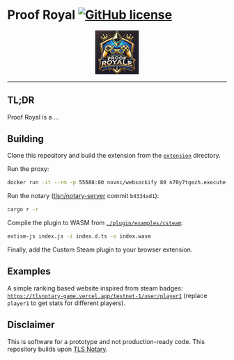 # Proof Royal [![GitHub license](https://img.shields.io/badge/license-MIT-blue.svg)](https://github.com/NillionNetwork/proof-royale/blob/main/LICENSE)

<p align="center"><img width="20%" src="https://github.com/NillionNetwork/proof-royale/blob/main/proof-royale.png" alt="Proof Royal logo" /></p>

--------------------------------------------------------------------------------

## TL;DR
Proof Royal is a ...

## Building

Clone this repository and build the extension from the [`extension`](./extension) directory.

Run the proxy:
```bash
docker run -it --rm -p 55688:80 novnc/websockify 80 n70y7tgezh.execute-api.eu-west-1.amazonaws.com:443
```

Run the notary ([tlsn/notary-server](https://github.com/tlsnotary/tlsn) commit `b4334ad1`):
```bash
cargo r -r
```

Compile the plugin to WASM from [`./plugin/examples/csteam`](./plugin/examples/csteam):
```bash
extism-js index.js -i index.d.ts -o index.wasm
```

Finally, add the Custom Steam plugin to your browser extension.


## Examples

A simple ranking based website inspired from steam badges: [`https://tlsnotary-game.vercel.app/testnet-1/user/player1`](https://tlsnotary-game.vercel.app/testnet-1/user/player1) (replace `player1` to get stats for different players).

## Disclaimer
This is software for a prototype and not production-ready code.
This repository builds upon [TLS Notary](https://tlsnotary.org/).
